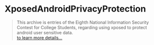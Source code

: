 # XposedAndroidPrivacyProtection

> This archive is entries of the Eighth National Information Security Contest for College Students, regarding using xposed to protect android user sensitive data.<br>
[to learn more details...](https://github.com/lijiansong/XposedAndroidPrivacyProtection/tree/master/doc)

